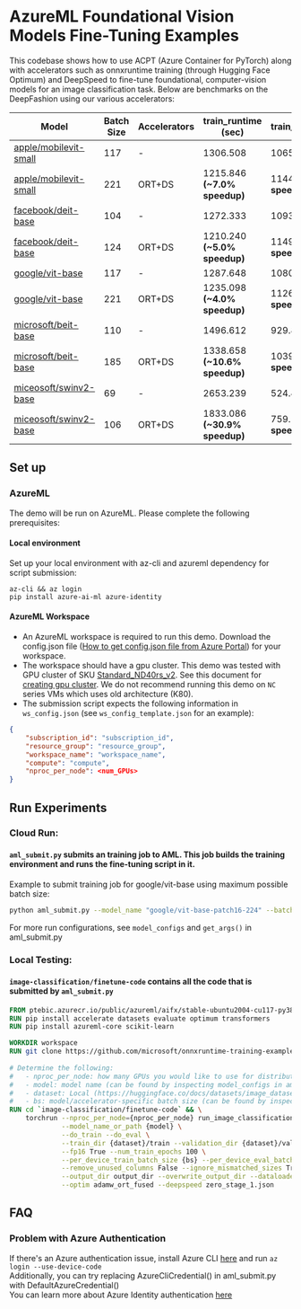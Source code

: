 # AzureML Foundational Vision Models Fine-Tuning Examples

This codebase shows how to use ACPT (Azure Container for PyTorch) along with accelerators such as onnxruntime training (through Hugging Face Optimum) and DeepSpeed to fine-tune foundational, computer-vision models for an image classification task. Below are benchmarks on the DeepFashion using our various accelerators:

| Model                                                                                         | Batch Size | Accelerators | train_runtime (sec)           | train_samples_per_second      |
|-----------------------------------------------------------------------------------------------|------------|--------------|-------------------------------|-------------------------------|
| [apple/mobilevit-small](https://huggingface.co/apple/mobilevit-small)                         | 117        | -            | 1306.508                      | 1065.129                      |
| [apple/mobilevit-small](https://huggingface.co/apple/mobilevit-small)                         | 221        | ORT+DS       | 1215.846 **(~7.0% speedup)**  | 1144.553 **(~7.5% speedup)**  |
| [facebook/deit-base](https://huggingface.co/facebook/deit-base-patch16-224)                   | 104        | -            | 1272.333                      | 1093.739                      |
| [facebook/deit-base](https://huggingface.co/facebook/deit-base-patch16-224)                   | 124        | ORT+DS       | 1210.240 **(~5.0% speedup)**  | 1149.854 **(~5.1% speedup)**  |
| [google/vit-base](https://huggingface.co/google/vit-base-patch16-224)                         | 117        | -            | 1287.648                      | 1080.73                       |
| [google/vit-base](https://huggingface.co/google/vit-base-patch16-224)                         | 221        | ORT+DS       | 1235.098 **(~4.0% speedup)**  | 1126.712 **(~4.3% speedup)**  |
| [microsoft/beit-base](https://huggingface.co/microsoft/beit-base-patch16-224-pt22k-ft22k)     | 110        | -            | 1496.612                      | 929.833                       |
| [microsoft/beit-base](https://huggingface.co/microsoft/beit-base-patch16-224-pt22k-ft22k)     | 185        | ORT+DS       | 1338.658 **(~10.6% speedup)** | 1039.549 **(~11.8% speedup)** |
| [miceosoft/swinv2-base](https://huggingface.co/microsoft/swinv2-base-patch4-window12-192-22k) | 69         | -            | 2653.239                      | 524.491                       |
| [miceosoft/swinv2-base](https://huggingface.co/microsoft/swinv2-base-patch4-window12-192-22k) | 106        | ORT+DS       | 1833.086 **(~30.9% speedup)** | 759.157 **(~44.7% speedup)**  |

## Set up

### AzureML
The demo will be run on AzureML. Please complete the following prerequisites:

#### Local environment
Set up your local environment with az-cli and azureml dependency for script submission:

```
az-cli && az login
pip install azure-ai-ml azure-identity
```

#### AzureML Workspace
- An AzureML workspace is required to run this demo. Download the config.json file ([How to get config.json file from Azure Portal](https://docs.microsoft.com/en-us/azure/machine-learning/how-to-configure-environment#workspace)) for your workspace.
- The workspace should have a gpu cluster. This demo was tested with GPU cluster of SKU [Standard_ND40rs_v2](https://docs.microsoft.com/en-us/azure/virtual-machines/ndv2-series). See this document for [creating gpu cluster](https://docs.microsoft.com/en-us/azure/machine-learning/how-to-create-attach-compute-cluster?tabs=python). We do not recommend running this demo on `NC` series VMs which uses old architecture (K80).
- The submission script expects the following information in `ws_config.json` (see `ws_config_template.json` for an example):
```json
{
    "subscription_id": "subscription_id",
    "resource_group": "resource_group",
    "workspace_name": "workspace_name",
    "compute": "compute",
    "nproc_per_node": <num_GPUs>
}  
```

## Run Experiments
### Cloud Run:
#### `aml_submit.py` submits an training job to AML. This job builds the training environment and runs the fine-tuning script in it.

Example to submit training job for google/vit-base using maximum possible batch size:
```bash
python aml_submit.py --model_name "google/vit-base-patch16-224" --batch_size "max"
```
For more run configurations, see `model_configs` and `get_args()` in aml_submit.py

### Local Testing:
#### `image-classification/finetune-code` contains all the code that is submitted by `aml_submit.py`
```Dockerfile
FROM ptebic.azurecr.io/public/azureml/aifx/stable-ubuntu2004-cu117-py38-torch1131:ort1.15.0-vision-patch
RUN pip install accelerate datasets evaluate optimum transformers
RUN pip install azureml-core scikit-learn

WORKDIR workspace
RUN git clone https://github.com/microsoft/onnxruntime-training-examples.git
 
# Determine the following:
#   - nproc_per_node: how many GPUs you would like to use for distributed fine-tuning
#   - model: model name (can be found by inspecting model_configs in aml_submit.py)
#   - dataset: Local (https://huggingface.co/docs/datasets/image_dataset) OR Hugging Face Hub Dataset 
#   - bs: model/accelerator-specific batch size (can be found by inspecting model_configs in aml_submit.py)
RUN cd `image-classification/finetune-code` && \
    torchrun --nproc_per_node={nproc_per_node} run_image_classification_ort.py \
             --model_name_or_path {model} \
             --do_train --do_eval \
             --train_dir {dataset}/train --validation_dir {dataset}/validation \
             --fp16 True --num_train_epochs 100 \
             --per_device_train_batch_size {bs} --per_device_eval_batch_size {bs} \
             --remove_unused_columns False --ignore_mismatched_sizes True \
             --output_dir output_dir --overwrite_output_dir --dataloader_num_workers {2*dataloader_num_workers} \
             --optim adamw_ort_fused --deepspeed zero_stage_1.json
```

## FAQ
### Problem with Azure Authentication
If there's an Azure authentication issue, install Azure CLI [here](https://docs.microsoft.com/en-us/cli/azure/) and run `az login --use-device-code`
<br>Additionally, you can try replacing AzureCliCredential() in aml_submit.py with DefaultAzureCredential()
<br>You can learn more about Azure Identity authentication [here](https://learn.microsoft.com/en-us/python/api/azure-identity/azure.identity?view=azure-python)
